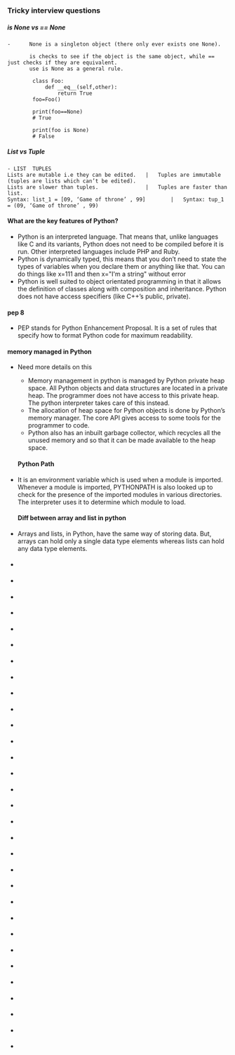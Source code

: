 ### Tricky interview questions

   #####  is None vs == None
    -      None is a singleton object (there only ever exists one None).
        
           is checks to see if the object is the same object, while == just checks if they are equivalent.
           use is None as a general rule.
    
            class Foo:
                def __eq__(self,other):
                    return True
            foo=Foo()
            
            print(foo==None)
            # True
            
            print(foo is None)
            # False
   
   ##### List vs Tuple
    - LIST	TUPLES                             
    Lists are mutable i.e they can be edited.   |	Tuples are immutable (tuples are lists which can’t be edited).
    Lists are slower than tuples.               |	Tuples are faster than list.
    Syntax: list_1 = [09, ‘Game of throne’ , 99]        |	Syntax: tup_1 = (09, ‘Game of throne’ , 99)
    
   #### What are the key features of Python?
        
*    Python is an interpreted language. That means that, unlike languages like C and its variants, Python does not need to be compiled before it is run. Other interpreted languages include PHP and Ruby.
*    Python is dynamically typed, this means that you don’t need to state the types of variables when you declare them or anything like that. You can do things like x=111 and then x="I'm a string" without error
*    Python is well suited to object orientated programming in that it allows the definition of classes along with composition and inheritance. Python does not have access specifiers (like C++’s public, private).

   #### pep 8
*   PEP stands for Python Enhancement Proposal. It is a set of rules that specify how to format Python code for maximum readability.

   ####  memory managed in Python
* Need more details on this       
    * Memory management in python is managed by Python private heap space. All Python objects and data structures are located in a private heap. The programmer does not have access to this private heap. The python interpreter takes care of this instead.
    * The allocation of heap space for Python objects is done by Python’s memory manager. The core API gives access to some tools for the programmer to code.
    * Python also has an inbuilt garbage collector, which recycles all the unused memory and so that it can be made available to the heap space.

   #### Python Path
*  It is an environment variable which is used when a module is imported. Whenever a module is imported, PYTHONPATH is also looked up to check for the presence of the imported modules in various directories. The interpreter uses it to determine which module to load.
    
   #### Diff between array and list in python
*   Arrays and lists, in Python, have the same way of storing data. But, arrays can hold only a single data type elements whereas lists can hold any data type elements.

   #### 
*       
   #### 
*       
   #### 
*       
   #### 
*       
   #### 
*       
   #### 
*       
   #### 
*       
   #### 
*       
   #### 
*       
   #### 
*       
   #### 
*       
   #### 
*       
   #### 
*       
   #### 
*       
   #### 
*       
   #### 
*       
   #### 
*       
   #### 
*       
   #### 
*       
   #### 
*       
   #### 
*       
   #### 
*       
   #### 
*       
   #### 
*       
   #### 
*       
   #### 
*       
   #### 
*       
   #### 
*       
   #### 
*       
   #### 
*       
   #### 
*       